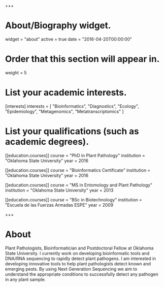 +++
# About/Biography widget.
widget = "about"
active = true
date = "2016-04-20T00:00:00"

# Order that this section will appear in.
weight = 5

# List your academic interests.
[interests]
  interests = [
    "Bioinformatics",
    "Diagnostics",
    "Ecology",
	"Epidemiology",
	"Metagenomics",
	"Metatranscriptomics"
  ]

# List your qualifications (such as academic degrees).
[[education.courses]]
  course = "PhD in Plant Pathology"
  institution = "Oklahoma State University"
  year = 2016
 
[[education.courses]]
  course = "Bioinformatics Certificate"
  institution = "Oklahoma State University"
  year = 2016 

[[education.courses]]
  course = "MS in Entomology and Plant Pathology"
  institution = "Oklahoma State University"
  year = 2013

[[education.courses]]
  course = "BSc in Biotechnology"
  institution = "Escuela de las Fuerzas Armadas ESPE"
  year = 2009
 
+++

# About
Plant Pathologists, Bioinformatician and Postdoctoral Fellow at Oklahoma State University. I currently work on developing
bioinformatic tools and DNA/RNA sequencing to rapidly detect plant pathogens. I am interested in developing innovative tools to help plant pathologists
detect known and emerging pests.
By using Next Generation Sequencing we aim to understand the appropriate conditions to successfully detect any pathogen in any plant sample.
